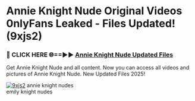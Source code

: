 # Annie Knight Nude Original Videos 0nlyFans Leaked - Files Updated! (9xjs2)

<h3>🔴 CLICK HERE 🌐==►► <a href="https://tinyurl.com/yc6ubb5a" rel="nofollow">Annie Knight Nude Updated Files</a></h3>

Get Annie Knight Nude and all content. Now you can access all videos and pictures of Annie Knight Nude. New Updated Files 2025!

[![9xjs2](https://i.imgur.com/7eu0CRL.gif)](https://tinyurl.com/yc6ubb5a)
annie knight nudes<br>
emily knight nudes